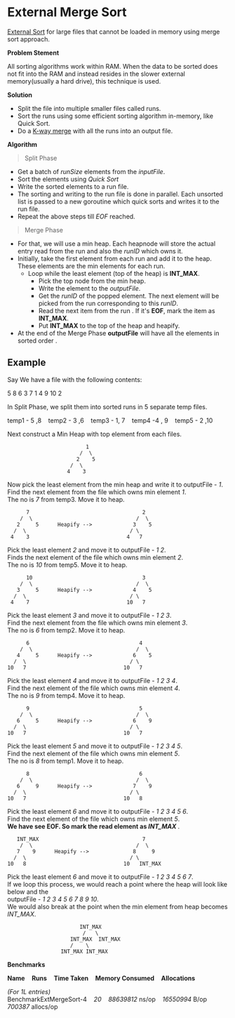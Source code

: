 # External Merge Sort

[External Sort](https://en.wikipedia.org/wiki/External_sorting) for large files that cannot be loaded in memory using merge sort approach.

**Problem Stement**

All sorting algorithms work within RAM. When the data to be sorted does not fit into the RAM and instead resides in the slower external memory(usually a hard drive), this
technique is used.

**Solution**

* Split the file into multiple smaller files called runs.
* Sort the runs using some efficient sorting algorithm in-memory, like Quick Sort.
* Do a [K-way merge](https://en.wikipedia.org/wiki/K-way_merge_algorithm) with all the runs into an output file.

**Algorithm**

> Split Phase
* Get a batch of *runSize* elements from the *inputFile*.
* Sort the elements using *Quick Sort*
* Write the sorted elements to a run file.
* The sorting and writing to the run file is done in parallel. Each unsorted list is passed to a new goroutine which quick sorts and writes it to the run file.
* Repeat the above steps till *EOF* reached.

> Merge Phase
* For that, we will use a min heap. Each heapnode will store the actual entry read from the run and also the *runID* which owns it.
* Initially, take the first element from each run and add it to the heap. These elements are the min elements for each run.
   - Loop while the least element (top of the heap) is **INT_MAX**.
     * Pick the top node from the min heap.
     * Write the element to the *outputFile*.
     * Get the *runID* of the popped element. The next element will be picked from the run corresponding to this *runID*.
     * Read the next item from the run . If it's **EOF**, mark the  item as **INT_MAX**.
     * Put **INT_MAX** to the top of the heap and heapify.
* At the end of the Merge Phase **outputFile** will have all the elements in sorted order .

## Example

Say We have a file with the following contents:

5 8 6 3 7 1 4 9 10 2

In Split Phase, we split them into sorted runs in 5 separate temp files.

temp1 - 5 ,8   &nbsp;&nbsp; temp2 - 3 ,6      &nbsp;&nbsp;  temp3 - 1, 7 &nbsp;&nbsp;  temp4 -4 , 9  &nbsp;&nbsp; temp5 - 2 ,10 

Next construct a Min Heap with top element from each files.

                             1
                           /  \
                          2    5
                        /  \
                       4    3

Now pick the least element from the min heap and write it to outputFile - *1*. </br>
Find the next element from the file which owns min element *1*. </br>
The no is *7* from temp3. Move it to heap.

          7                                    2
        /  \                                 /  \
       2     5      Heapify -->             3    5
      /  \                                 / \
     4    3                               4   7

Pick the least element *2* and move it to outputFile - *1 2*. </br>
Finds the next element of the file which owns min element *2*. </br>
The no is *10* from temp5. Move it to heap.

          10                                   3
        /  \                                 /  \
       3     5      Heapify -->             4    5
      /  \                                 / \
     4    7                               10   7

Pick the least element *3* and move it to outputFile - *1 2 3*. </br>
Find the next element from the file which owns min element *3*. </br>
The no is *6* from temp2. Move it to heap.

          6                                   4
        /  \                                 /  \
       4     5      Heapify -->             6    5
      /  \                                 / \
    10   7                               10   7

Pick the least element *4* and move it to outputFile - *1 2 3 4*. </br>
Find the next element of the file which owns min element *4*. </br>
The no is *9* from temp4. Move it to heap.

          9                                   5
        /  \                                 /  \
       6     5      Heapify -->             6    9
      /  \                                 / \
    10   7                               10   7

Pick the least element *5* and move it to outputFile - *1 2 3 4 5*. </br>
Find the next element of the file which owns min element *5*. </br>
The no is *8* from temp1. Move it to heap.

          8                                   6
        /  \                                 /  \
       6     9      Heapify -->             7    9
      /  \                                 / \
    10   7                               10   8

Pick the least element *6* and move it to outputFile - *1 2 3 4 5 6*. </br>
Find the next element of the file which owns min element *5*. </br>
<b> We have see EOF. So mark the read element as <i>INT_MAX </i></b>. </br>

       INT_MAX                                 7
        /  \                                 /  \
       7    9      Heapify -->              8     9
      /  \                                 / \
    10   8                               10   INT_MAX

Pick the least element *6* and move it to outputFile - *1 2 3 4 5 6 7*. </br>
If we loop this process, we would reach a point where the heap will look like below
and the </br> outputFile - *1 2 3 4 5 6 7 8 9 10*. </br>We would also break at the point when the min element from heap becomes *INT_MAX*.

                           INT_MAX
                            /   \
                        INT_MAX  INT_MAX
                        /    \
                     INT_MAX INT_MAX

**Benchmarks**

**Name** &nbsp;&nbsp; **Runs** &nbsp;&nbsp; **Time Taken** &nbsp;&nbsp; **Memory Consumed** &nbsp;&nbsp; **Allocations** </br>

*(For 1L entries)* </br>
BenchmarkExtMergeSort-4 &nbsp;&nbsp; *20* &nbsp;&nbsp;	*88639812* ns/op	&nbsp;&nbsp; *16550994* B/op &nbsp;&nbsp; *700387* allocs/op </br>
